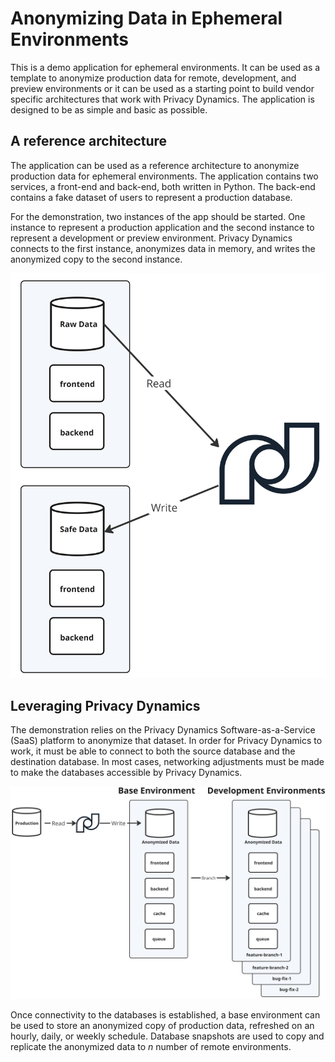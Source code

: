 # Anonymizing Data in Ephemeral Environments

This is a demo application for ephemeral environments. It can be used as a template to anonymize production data for remote, development, and preview environments or it can be used as a starting point to build vendor specific architectures that work with Privacy Dynamics. The application is designed to be as simple and basic as possible.

## A reference architecture
The application can be used as a reference architecture to anonymize production data for ephemeral environments. The application contains two services, a front-end and back-end, both written in Python. The back-end contains a fake dataset of users to represent a production database.

For the demonstration, two instances of the app should be started. One instance to represent a production application and the second instance to represent a development or preview environment. Privacy Dynamics connects to the first instance, anonymizes data in memory, and writes the anonymized copy to the second instance.

![](docs/Basic%20Anonymizing%20Data%20for%20Dev%20and%20Test%20Evironments.jpg)

## Leveraging Privacy Dynamics
The demonstration relies on the Privacy Dynamics Software-as-a-Service (SaaS) platform to anonymize that dataset. In order for Privacy Dynamics to work, it must be able to connect to both the source database and the destination database. In most cases, networking adjustments must be made to make the databases accessible by Privacy Dynamics.

![](docs/Anonymizing%20Data%20for%20Dev%20and%20Test%20Evironments.jpg)

Once connectivity to the databases is established, a base environment can be used to store an anonymized copy of production data, refreshed on an hourly, daily, or weekly schedule. Database snapshots are used to copy and replicate the anonymized data to _n_ number of remote environments.